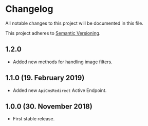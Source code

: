 # Changelog

All notable changes to this project will be documented in this file.

This project adheres to [Semantic Versioning](http://semver.org/).

## 1.2.0

+ Added new methods for handling image filters.

## 1.1.0 (19. February 2019)

+ Added new `ApiCmsRedirect` Active Endpoint.

## 1.0.0 (30. November 2018)

+ First stable release.